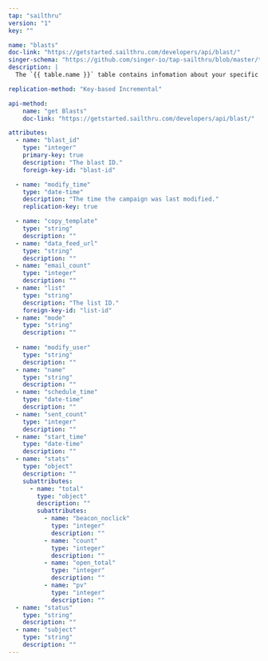 ```yaml
---
tap: "sailthru"
version: "1"
key: ""

name: "blasts"
doc-link: "https://getstarted.sailthru.com/developers/api/blast/"
singer-schema: "https://github.com/singer-io/tap-sailthru/blob/master/tap_sailthru/schemas/blasts.json"
description: |
  The `{{ table.name }}` table contains infomation about your specific {{ integration.display_name }} campaigns, or information about campaigns by status types: `sent`, `sending`, `scheduled`, `unscheduled`.

replication-method: "Key-based Incremental"

api-method:
    name: "get Blasts"
    doc-link: "https://getstarted.sailthru.com/developers/api/blast/"

attributes:
  - name: "blast_id"
    type: "integer"
    primary-key: true
    description: "The blast ID."
    foreign-key-id: "blast-id"

  - name: "modify_time"
    type: "date-time"
    description: "The time the campaign was last modified."
    replication-key: true  

  - name: "copy_template"
    type: "string"
    description: ""
  - name: "data_feed_url"
    type: "string"
    description: ""
  - name: "email_count"
    type: "integer"
    description: ""
  - name: "list"
    type: "string"
    description: "The list ID."
    foreign-key-id: "list-id"
  - name: "mode"
    type: "string"
    description: ""
  
  - name: "modify_user"
    type: "string"
    description: ""
  - name: "name"
    type: "string"
    description: ""
  - name: "schedule_time"
    type: "date-time"
    description: ""
  - name: "sent_count"
    type: "integer"
    description: ""
  - name: "start_time"
    type: "date-time"
    description: ""
  - name: "stats"
    type: "object"
    description: ""
    subattributes:
      - name: "total"
        type: "object"
        description: ""
        subattributes:
          - name: "beacon_noclick"
            type: "integer"
            description: ""
          - name: "count"
            type: "integer"
            description: ""
          - name: "open_total"
            type: "integer"
            description: ""
          - name: "pv"
            type: "integer"
            description: ""
  - name: "status"
    type: "string"
    description: ""
  - name: "subject"
    type: "string"
    description: ""
---
```

